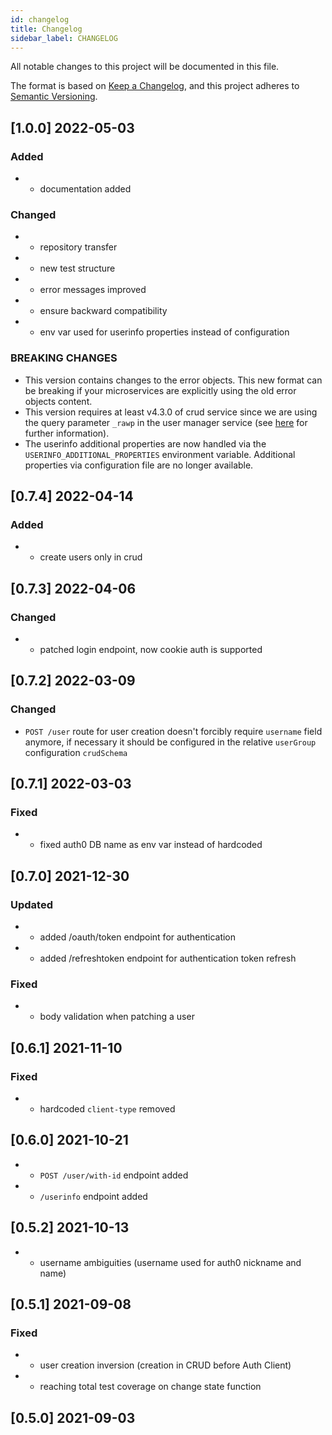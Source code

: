 ```yaml
---
id: changelog
title: Changelog
sidebar_label: CHANGELOG
---
```

All notable changes to this project will be documented in this file.

The format is based on [Keep a Changelog](https://keepachangelog.com/en/1.0.0/),
and this project adheres to [Semantic Versioning](https://semver.org/spec/v2.0.0.html).

## [1.0.0] 2022-05-03

### Added

- - documentation added

### Changed

- - repository transfer
- - new test structure
- - error messages improved
- - ensure backward compatibility
- - env var used for userinfo properties instead of configuration

### BREAKING CHANGES

- This version contains changes to the error objects.
This new format can be breaking if your microservices are explicitly using the old error objects content.
- This version requires at least v4.3.0 of crud service since we are using the query parameter `_rawp` in the
user manager service (see [here](../../runtime_suite/crud-service/overview_and_usage#return-a-subset-of-properties) for further information).
- The userinfo additional properties are now handled via the `USERINFO_ADDITIONAL_PROPERTIES` environment variable.
Additional properties via configuration file are no longer available.

## [0.7.4] 2022-04-14

### Added

- - create users only in crud

## [0.7.3] 2022-04-06

### Changed

- - patched login endpoint, now cookie auth is supported

## [0.7.2] 2022-03-09

### Changed

- `POST /user` route for user creation doesn't forcibly require `username` field anymore, if necessary it should be configured in the relative `userGroup` configuration `crudSchema`

## [0.7.1] 2022-03-03

### Fixed

- - fixed auth0 DB name as env var instead of hardcoded

## [0.7.0] 2021-12-30

### Updated

- - added /oauth/token endpoint for authentication
- - added /refreshtoken endpoint for authentication token refresh

### Fixed

- - body validation when patching a user

## [0.6.1] 2021-11-10

### Fixed

- - hardcoded `client-type` removed

## [0.6.0] 2021-10-21

- - `POST /user/with-id` endpoint added
- - `/userinfo` endpoint added

## [0.5.2] 2021-10-13

- - username ambiguities (username used for auth0 nickname and name)

## [0.5.1] 2021-09-08

### Fixed

- - user creation inversion (creation in CRUD before Auth Client)
- - reaching total test coverage on change state function

## [0.5.0] 2021-09-03
